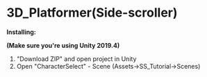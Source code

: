 # 3D_Platformer(Side-scroller)

**Installing:**

**(Make sure you're using Unity 2019.4)**

1. "Download ZIP" and open project in Unity
2. Open "CharacterSelect" - Scene (Assets->SS_Tutorial->Scenes)
